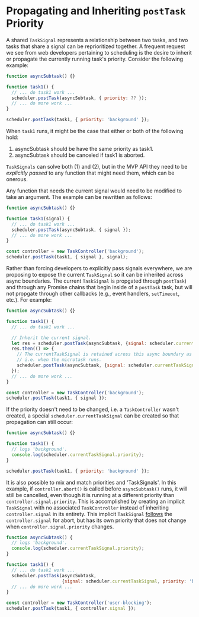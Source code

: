 # Propagating and Inheriting `postTask` Priority

A shared `TaskSignal` represents a relationship between two tasks, and two tasks
that share a signal can be reprioritized together. A frequent request we see
from web developers pertaining to scheduling is the desire to inherit or
propagate the currently running task's priority. Consider the following example:

```javascript
function asyncSubtask() {}

function task1() {
  // ... do task1 work ...
  scheduler.postTask(asyncSubtask, { priority: ?? });
  // ... do more work ...
}

scheduler.postTask(task1, { priority: 'background' });
```

When `task1` runs, it might be the case that either or both of the following hold:
1. asyncSubtask should be have the same priority as task1.
2. asyncSubtask should be canceled if task1 is aborted.

`TaskSignals` can solve both (1) and (2), but in the MVP API they need to be
*explicitly passed* to any function that might need them, which can be onerous.

Any function that needs the current signal would need to be modified to take an
argument. The example can be rewritten as follows:

```javascript
function asyncSubtask() {}

function task1(signal) {
  // ... do task1 work ...
  scheduler.postTask(asyncSubtask, { signal });
  // ... do more work ...
}

const controller = new TaskController('background');
scheduler.postTask(task1, { signal }, signal);
```

Rather than forcing developers to explicitly pass signals everywhere, we are
proposing to expose the current `TaskSignal` so it can be inherited across async
boundaries. The current `TaskSignal` is propgated through `postTask`) and
through any Promise chains that begin inside of a `postTask` task, but will not
propgate through other callbacks (e.g., event handlers, `setTimeout`, etc.).
For example:

```javascript
function asyncSubtask() {}

function task1() {
  // ... do task1 work ...

  // Inherit the current signal.
  let res = scheduler.postTask(asyncSubtask, {signal: scheduler.currentTaskSignal});
  res.then(() => {
    // The currentTaskSignal is retained across this async boundary as well,
    // i.e. when the microtask runs.
    scheduler.postTask(asyncSubtask, {signal: scheduler.currentTaskSignal});
  });
  // ... do more work ...
}

const controller = new TaskController('background');
scheduler.postTask(task1, { signal });
```

If the priority doesn't need to be changed, i.e. a `TaskController` wasn't
created, a special `scheduler.currentTaskSignal` can be created so that
propagation can still occur:

```javascript
function asyncSubtask() {}

function task1() {
  // logs 'background'.
  console.log(scheduler.currentTaskSignal.priority);
}

scheduler.postTask(task1, { priority: 'background' });
```

It is also possible to mix and match priorities and 'TaskSignals'.
In this example, if `controller.abort()` is called before `asyncSubtask()`
runs, it will still be cancelled, even though it is running at a different
priority than `controller.signal.priority`. This is accomplished by creating an
implicit `TaskSignal` with no associated `TaskController` instead of inheriting
`controller.signal` in its entirety. This implicit `TaskSignal`
[follows](https://dom.spec.whatwg.org/#abortsignal-follow) the
`controller.signal` for abort, but has its own priority that does not change
when `controller.signal.priority` changes.

```javascript
function asyncSubtask() {
  // logs 'background'.
  console.log(scheduler.currentTaskSignal.priority);
}

function task1() {
  // ... do task1 work ...
  scheduler.postTask(asyncSubtask,
                     {signal: scheduler.currentTaskSignal, priority: 'background'});
  // ... do more work ...
}

const controller = new TaskController('user-blocking');
scheduler.postTask(task1, { controller.signal });
```

